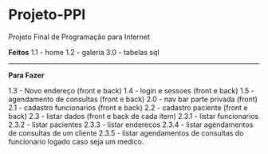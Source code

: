 # Projeto-PPI
Projeto Final de Programação para Internet

**Feitos**
1.1 - home 
1.2 - galeria 
3.0 - tabelas sql 

-------------------------------------

**Para Fazer**

1.3 - Novo endereço (front e back)
1.4 - login e sessoes (front e back)
1.5 - agendamento de consultas (front e back)
2.0 - nav bar parte privada (front)
2.1 - cadastro funcionarios (front e back)
2.2 - cadastro paciente (front e back)
2.3 - listar dados (front e back de cada item)
  2.3.1 - listar funcionarios
  2.3.2 - listar pacientes 
  2.3.3 - listar enderecos 
  2.3.4 - listar agendamentos de consultas de um cliente
  2.3.5 - listar agendamentos de consultas do funcionario logado caso seja um medico. 
